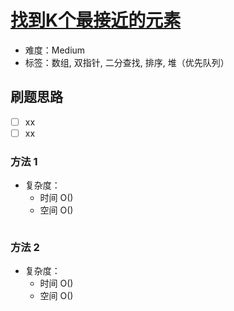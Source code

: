 # [找到K个最接近的元素](https://leetcode-cn.com/problems/find-k-closest-elements/)

- 难度：Medium
- 标签：数组, 双指针, 二分查找, 排序, 堆（优先队列）

## 刷题思路

- [ ] xx
- [ ] xx

### 方法 1

- 复杂度：
    - 时间 O()
    - 空间 O()

``` js

```

### 方法 2

- 复杂度：
    - 时间 O()
    - 空间 O()

``` js

```
